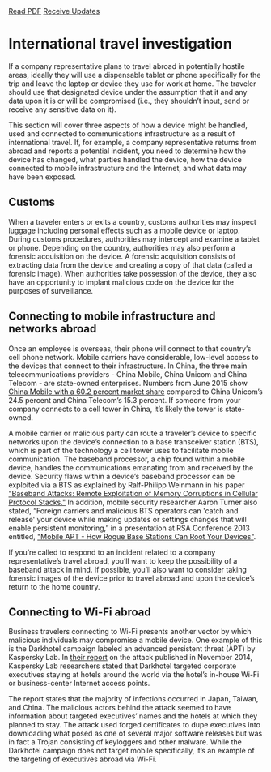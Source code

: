 <div class="cta-banner">
  <a class="cta-banner-pdf" href="https://info.nowsecure.com/IRforAndroidandiOS_PDFRequest.html">Read PDF<i class="fa fa-file-pdf-o"></i></a>
  <a class="cta-banner-update" href="https://info.nowsecure.com/IRforAndroidandiOS_Updates.html">Receive Updates<i class="fa fa-bell-o"></i></a>
</div>

# International travel investigation
If a company representative plans to travel abroad in potentially hostile areas, ideally they will use a dispensable tablet or phone specifically for the trip and leave the laptop or device they use for work at home. The traveler should use that designated device under the assumption that it and any data upon it is or will be compromised (i.e., they shouldn’t input, send or receive any sensitive data on it). 

This section will cover three aspects of how a device might be handled, used and connected to communications infrastructure as a result of international travel. If, for example, a company representative returns from abroad and reports a potential incident, you need to determine how the device has changed, what parties handled the device, how the device connected to mobile infrastructure and the Internet, and what data may have been exposed. 

## Customs
When a traveler enters or exits a country, customs authorities may inspect luggage including personal effects such as a mobile device or laptop. During customs procedures, authorities may intercept and examine a tablet or phone. Depending on the country, authorities may also perform a forensic acquisition on the device. A forensic acquisition consists of extracting data from the device and creating a copy of that data (called a forensic image).  When authorities take possession of the device, they also have an opportunity to implant malicious code on the device for the purposes of surveillance.

## Connecting to mobile infrastructure and networks abroad
Once an employee is overseas, their phone will connect to that country’s cell phone network. Mobile carriers have considerable, low-level access to the devices that connect to their infrastructure. In China, the three main telecommunications providers - China Mobile, China Unicom and China Telecom - are state-owned enterprises. Numbers from June 2015 show [China Mobile with a 60.2 percent market share](http://www.chinainternetwatch.com/14108/market-share-china-big-three-telecom-carriers-q2-2015/) compared to China Unicom’s 24.5 percent and China Telecom’s 15.3 percent. If someone from your company connects to a cell tower in China, it’s likely the tower is state-owned.

A mobile carrier or malicious party can route a traveler’s device to specific networks upon the device’s connection to a base transceiver station (BTS), which is part of the technology a cell tower uses to facilitate mobile communication. The baseband processor, a chip found within a mobile device, handles the communications emanating from and received by the device. Security flaws within a device’s baseband processor can be exploited via a BTS as explained by Ralf-Philipp Weinmann in his paper ["Baseband Attacks: Remote Exploitation of Memory Corruptions in Cellular Protocol Stacks."](https://www.usenix.org/system/files/conference/woot12/woot12-final24.pdf) In addition, mobile security researcher Aaron Turner also stated, “Foreign carriers and malicious BTS operators can 'catch and release' your device while making updates or settings changes that will enable persistent monitoring,” in a presentation at RSA Conference 2013 entitled, ["Mobile APT - How Rogue Base Stations Can Root Your Devices"](http://www.rsaconference.com/events/us13/agenda/sessions/301/mobile-apt-how-rogue-base-stations-can-root-your).

If you’re called to respond to an incident related to a company representative’s travel abroad, you’ll want to keep the possibility of a baseband attack in mind. If possible, you’ll also want to consider taking forensic images of the device prior to travel abroad and upon the device’s return to the home country.

## Connecting to Wi-Fi abroad
Business travelers connecting to Wi-Fi presents another vector by which malicious individuals may compromise a mobile device. One example of this is the Darkhotel campaign labeled an advanced persistent threat (APT) by Kaspersky Lab. In [their report](https://cdn.securelist.com/files/2014/11/darkhotel_kl_07.11.pdf) on the attack published in November 2014, Kaspersky Lab researchers stated that Darkhotel targeted corporate executives staying at hotels around the world via the hotel’s in-house Wi-Fi or business-center Internet access points.

The report states that the majority of infections occurred in Japan, Taiwan, and China. The malicious actors behind the attack seemed to have information about targeted executives’ names and the hotels at which they planned to stay. The attack used forged certificates to dupe executives into downloading what posed as one of several major software releases but was in fact a Trojan consisting of keyloggers and other malware. While the Darkhotel campaign does not target mobile specifically, it’s an example of the targeting of executives abroad via Wi-Fi.
